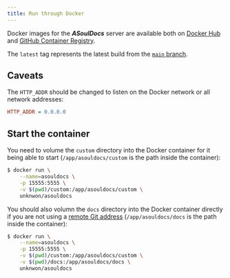 ```yaml
---
title: Run through Docker
---
```


Docker images for the _**ASoulDocs**_ server are available both on [Docker Hub](https://hub.docker.com/r/unknwon/asouldocs) and [GitHub Container Registry](https://github.com/asoul-sig/asouldocs/pkgs/container/asouldocs).

The `latest` tag represents the latest build from the [`main` branch](https://github.com/asoul-sig/asouldocs).

## Caveats

The `HTTP_ADDR` should be changed to listen on the Docker network or all network addresses:

```ini
HTTP_ADDR = 0.0.0.0
```

## Start the container

You need to volume the `custom` directory into the Docker container for it being able to start (`/app/asouldocs/custom` is the path inside the container):

```bash
$ docker run \
    --name=asouldocs \
    -p 15555:5555 \
    -v $(pwd)/custom:/app/asouldocs/custom \
    unknwon/asouldocs
```

You should also volumn the `docs` directory into the Docker container directly if you are not using a [remote Git address](set-up-documentation.md#target) (`/app/asouldocs/docs` is the path inside the container):

```bash
$ docker run \
    --name=asouldocs \
    -p 15555:5555 \
    -v $(pwd)/custom:/app/asouldocs/custom \
    -v $(pwd)/docs:/app/asouldocs/docs \
    unknwon/asouldocs
```
